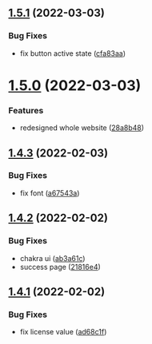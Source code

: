 ## [1.5.1](https://github.com/kr-anurag/sponsor/compare/v1.5.0...v1.5.1) (2022-03-03)


### Bug Fixes

* fix button active state ([cfa83aa](https://github.com/kr-anurag/sponsor/commit/cfa83aa11cfdfc8c0bdb8a670a0e0b2c76469bd4))



# [1.5.0](https://github.com/kr-anurag/sponsor/compare/v1.4.3...v1.5.0) (2022-03-03)


### Features

* redesigned whole website ([28a8b48](https://github.com/kr-anurag/sponsor/commit/28a8b481d7974e737473ced2b54ab7fba55981f4))



## [1.4.3](https://github.com/kr-anurag/sponsor/compare/v1.4.2...v1.4.3) (2022-02-03)


### Bug Fixes

* fix font ([a67543a](https://github.com/kr-anurag/sponsor/commit/a67543aed0e015d882a6b624e408515f9169dc41))



## [1.4.2](https://github.com/kr-anurag/sponsor/compare/v1.4.1...v1.4.2) (2022-02-02)


### Bug Fixes

* chakra ui ([ab3a61c](https://github.com/kr-anurag/sponsor/commit/ab3a61cf5e13ab4ecf30c4af4c7789ef35e0c3d1))
* success page ([21816e4](https://github.com/kr-anurag/sponsor/commit/21816e4e31437098bd2c6ddc1a964789c0481712))



## [1.4.1](https://github.com/kr-anurag/sponsor/compare/v1.4.0...v1.4.1) (2022-02-02)


### Bug Fixes

* fix license value ([ad68c1f](https://github.com/kr-anurag/sponsor/commit/ad68c1f5ee9a5e55faaf695f8aa7c3f9c82f67cf))



